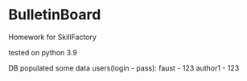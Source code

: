 # BulletinBoard
Homework for SkillFactory

tested on python 3.9

DB populated some data
users(login - pass):
  faust - 123
  author1 - 123
